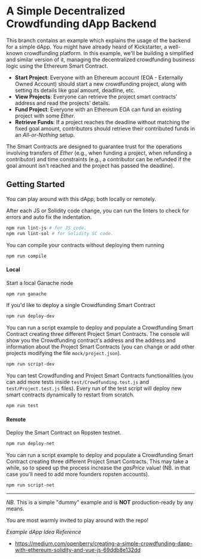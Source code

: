 # A Simple Decentralized Crowdfunding dApp Backend
This branch contains an example which explains the usage of the backend for a simple dApp. You might have already heard of Kickstarter, a well-known crowdfunding platform. In this example, we'll be building a simplified and similar version of it, managing the decentralized crowdfunding business logic using the Ethereum Smart Contract.

* **Start Project**: Everyone with an Ethereum account (EOA - Externally Owned Account) should start a new crowdfunding project, along with setting its details like goal amount, deadline, etc.
* **View Projects**: Everyone can retrieve the project smart contracts' address and read the projects' details.
* **Fund Project**: Everyone with an Ethereum EOA can fund an existing project with some *Ether*.
* **Retrieve Funds**: If a project reaches the deadline without matching the fixed goal amount, contributors should retrieve their contributed funds in an *All-or-Nothing* setup.

The Smart Contracts are designed to guarantee trust for the operations involving transfers of *Ether* (e.g., when funding a project, when refunding a contributor) and time constraints (e.g., a contributor can be refunded if the goal amount isn't reached and the project has passed the deadline). 

## Getting Started
You can play around with this dApp, both locally or remotely.

After each JS or Solidity code change, you can run the linters to check for errors and auto fix the indentation.

```bash
npm run lint-js # for JS code.
npm run lint-sol # for Solidity SC code.
```

You can compile your contracts without deploying them running
```bash
npm run compile
```

#### Local
Start a local Ganache node

```bash
npm run ganache
```

If you'd like to deploy a single Crowdfunding Smart Contract

```bash
npm run deploy-dev
```

You can run a script example to deploy and populate a Crowdfunding Smart Contract creating three different Project Smart Contracts. The console will show you the Crowdfunding contract's address and the address and information about the Project Smart Contracts (you can change or add other projects modifying the file `mock/project.json`).

```bash
npm run script-dev
```

You can test Crowdfunding and Project Smart Contracts functionalities (you can add more tests inside `test/Crowdfunding.test.js` and `test/Project.test.js` files). Every run of the test script will deploy new smart contracts dynamically to restart from scratch.

```bash
npm run test
```

#### Remote
Deploy the Smart Contract on Ropsten testnet.

```bash
npm run deploy-net
```

You can run a script example to deploy and populate a Crowdfunding Smart Contract creating three different Project Smart Contracts. This may take a while, so to speed up the process increase the *gasPrice* value! (NB. in that case you'll need to add more founders ropsten accounts).

```bash
npm run script-net
```

--- 

*NB.* This is a simple "dummy" example and is **NOT** production-ready by any means.

You are most warmly invited to play around with the repo!

*Example dApp Idea Reference* 
* https://medium.com/openberry/creating-a-simple-crowdfunding-dapp-with-ethereum-solidity-and-vue-js-69ddb8e132dd